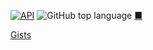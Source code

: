 [![API](https://img.shields.io/badge/API-30%2B-brightgreen.svg?style=flat)](https://android-arsenal.com/api?level=30)
![GitHub top language](https://img.shields.io/github/languages/top/benigumocom/BottomNavigationActivity)
[■](https://github.com/benigumocom/index#index)

[Gists](https://gist.github.com/benigumocom)
